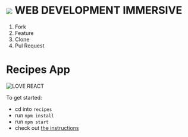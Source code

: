 # ![](https://ga-dash.s3.amazonaws.com/production/assets/logo-9f88ae6c9c3871690e33280fcf557f33.png)  WEB DEVELOPMENT IMMERSIVE

1. Fork
1. Feature
1. Clone
1. Pul Request

# Recipes App

![LOVE REACT](./assets/love-react.jpg)

To get started:

- cd into `recipes`
- run `npm install`
- run `npm start`
- check out [the instructions](./recipes)
